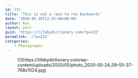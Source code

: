```yaml
---
id: 232
title: 'This is not a race to run backwards'
date: '2020-05-10T11:55:06+00:00'
author: Ken
layout: post
guid: 'https://lifebydictionary.com/?p=232'
permalink: '/?p=232'
categories:
    - Photographs
---
```


<figure class="wp-block-image size-large">![](https://lifebydictionary.com/wp-content/uploads/2020/05/photo_2020-05-24_09-55-37-768x1024.jpg)</figure>